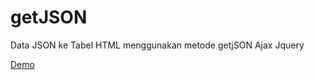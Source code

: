 # getJSON

Data JSON ke Tabel HTML menggunakan metode getjSON Ajax Jquery

<a href="https://onysu.github.io/getJSON/">Demo</a>
